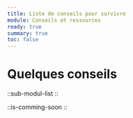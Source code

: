 ```yaml
---
title: Liste de conseils pour survivre
module: Conseils et ressources
ready: true
summary: true
toc: false
---
```


# Quelques conseils

::sub-modul-list
::

::is-comming-soon
:: 